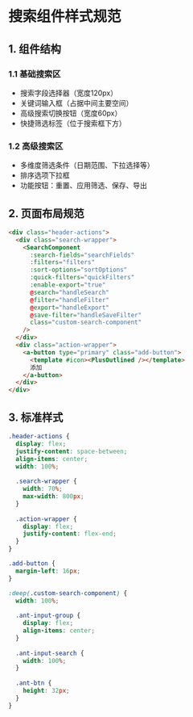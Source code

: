 # 搜索组件样式规范

## 1. 组件结构

### 1.1 基础搜索区
- 搜索字段选择器（宽度120px）
- 关键词输入框（占据中间主要空间）
- 高级搜索切换按钮（宽度60px）
- 快捷筛选标签（位于搜索框下方）

### 1.2 高级搜索区
- 多维度筛选条件（日期范围、下拉选择等）
- 排序选项下拉框
- 功能按钮：重置、应用筛选、保存、导出

## 2. 页面布局规范

```html
<div class="header-actions">
  <div class="search-wrapper">
    <SearchComponent 
      :search-fields="searchFields"
      :filters="filters"
      :sort-options="sortOptions"
      :quick-filters="quickFilters"
      :enable-export="true"
      @search="handleSearch"
      @filter="handleFilter"
      @export="handleExport"
      @save-filter="handleSaveFilter"
      class="custom-search-component"
    />
  </div>
  <div class="action-wrapper">
    <a-button type="primary" class="add-button">
      <template #icon><PlusOutlined /></template>
      添加
    </a-button>
  </div>
</div>
```

## 3. 标准样式

```css
.header-actions {
  display: flex;
  justify-content: space-between;
  align-items: center;
  width: 100%;
  
  .search-wrapper {
    width: 70%;
    max-width: 800px;
  }
  
  .action-wrapper {
    display: flex;
    justify-content: flex-end;
  }
}

.add-button {
  margin-left: 16px;
}

:deep(.custom-search-component) {
  width: 100%;
  
  .ant-input-group {
    display: flex;
    align-items: center;
  }
  
  .ant-input-search {
    width: 100%;
  }
  
  .ant-btn {
    height: 32px;
  }
}
``` 
